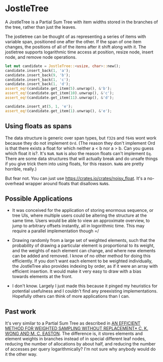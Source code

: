 # JostleTree

A JostleTree is a Partial Sum Tree with item widths stored in the branches of the tree, rather than just the leaves.

The jostletree can be thought of as representing a series of items with variable span, positioned one after the other. If the span of one item changes, the positions of all of the items after it shift along with it. The jostletree supports logarithmic time access at position, resize node, insert node, and remove node operations.


```rust
let mut candidate = JostleTree::<usize, char>::new();
candidate.insert_back(1, 'a');
candidate.insert_back(9, 'b');
candidate.insert_back(1, 'c');
candidate.insert_back(1, 'd');
assert_eq!(candidate.get_item(5).unwrap(), &'b');
assert_eq!(candidate.get_item(10).unwrap(), &'c');
assert_eq!(candidate.get_item(11).unwrap(), &'d');

candidate.insert_at(5, 1, 'e');
assert_eq!(candidate.get_item(1).unwrap(), &'e');
```

## Using floats as spans

The data structure is generic over span types, but `f32`s and `f64`s wont work because they do not implement `Ord`. (The reason they don't implement Ord is that there exists a float for which neither a < b nor a > b. Can you guess which float it is?. It's `NaN`. `NaN` is also the reason floats can't implement `Eq`. There are some data structures that will actually break and do unsafe things if you give trick them into using floats, for this reason. `NaN`s are pretty horrible, really.)

But fear not. You can just use https://crates.io/crates/noisy_float. It's a no-overhead wrapper around floats that disallows `NaN`s.


## Possible Applications

* It was conceived for the application of storing enormous sequence, or tree UIs, where multiple users could be altering the structure at the same time. Users would be able to view an approximate overview, to jump to arbitrary offsets instantly, all in logorithmic time. This may require a parallel implementation though =/

* Drawing randomly from a large set of weighted elements, such that the probability of drawing a particular element is proportional to its weight, and the weights of each element can change, and where new elements can be added and removed. I know of no other method for doing this efficiently. If you don't want each element to be weighted individually, the JostleTree also provides indexing by order, as if it were an array with efficient insertion. It would make it very easy to draw with a bias towards elements at the front.

* I don't know. Largely I just made this because it pinged my heuristics for potential usefulness and I couldn't find any preexisting implementations. Hopefully others can think of more applications than I can.

## Past work

It's very similar to a Partial Sum Tree as described in [AN EFFICIENT METHOD FOR WEIGHTED SAMPLING WITHOUT REPLACEMENT* C. K. WONG AND M. C. EASTON](https://doi.org/10.1137/0209009). The difference is, it stores elements and element weights in branches instead of in special different leaf nodes, reducing the number of allocations by about half, and reducing the number of accesses per query logarithmically? I'm not sure why anybody would do it the other way.
